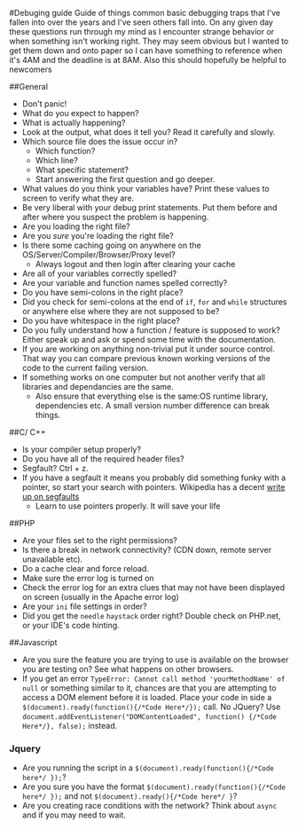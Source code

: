 #Debuging guide
Guide of things common basic debugging traps that I've fallen into over the years and I've seen others fall into. On any given day these questions run through my mind as I encounter strange behavior or when something isn't working right. They may seem obvious but I wanted to get them down and onto paper so I can have something to reference when it's 4AM and the deadline is at 8AM. Also this should hopefully be helpful to newcomers

##General

* Don't panic!
* What do you expect to happen?
* What is actually happening?
* Look at the output, what does it tell you? Read it carefully and slowly.
* Which source file does the issue occur in? 
	* Which function? 
	* Which line?
  	* What specific statement?
	* Start answering the first question and go deeper.
* What values do you think your variables have? Print these values to screen to verify what they are.
* Be very liberal with your debug print statements. Put them before and after where you suspect the problem is happening.
* Are you loading the right file?
* Are you *sure* you're loading the right file?
* Is there some caching going on anywhere on the OS/Server/Compiler/Browser/Proxy level?
	* Always logout and then login after clearing your cache 
* Are all of your variables correctly spelled?
* Are your variable and function names spelled correctly?
* Do you have semi-colons in the right place?
* Did you check for semi-colons at the end of `if`, `for` and `while` structures or anywhere else where they are not supposed to be?
* Do you have whitespace in the right place?
* Do you fully understand how a function / feature is supposed to work? Either speak up and ask or spend some time with the documentation.
* If you are working on anything non-trivial put it under source control. That way you can compare previous known working versions of the code to the current failing version.
* If something works on one computer but not another verify that all libraries and dependancies are the same. 
	* Also ensure that everything else is the same:OS runtime library, dependencies etc. A small version number difference can break things.


##C/ C++
* Is your compiler setup properly?
* Do you have all of the required header files?
* Segfault? Ctrl + z.
 * If you have a segfault it means you probably did something funky with a pointer, so start your search with pointers. Wikipedia has a decent [write up on segfaults](http://en.wikipedia.org/wiki/Segmentation_fault)
     * Learn to use pointers properly. It will save your life

##PHP

* Are your files set to the right permissions?
* Is there a break in network connectivity? (CDN down, remote server unavailable etc).
* Do a cache clear and force reload.
* Make sure the error log is turned on
* Check the error log for an extra clues that may not have been displayed on screen (usually in the Apache error log)
* Are your `ini` file settings in order?
* Did you get the `needle` `haystack` order right? Double check on PHP.net, or your IDE's code hinting.


##Javascript

* Are you sure the feature you are trying to use is available on the browser you are testing on? See what happens on other browsers.
* If you get an error `TypeError: Cannot call method 'yourMethodName' of null` or something similar to it, chances are that you are attempting to access a DOM element before it is loaded. Place your code in side a `$(document).ready(function(){/*Code Here*/});` call. No JQuery? Use `document.addEventListener("DOMContentLoaded", function() {/*Code Here*/}, false);` instead.

### Jquery

* Are you running the script in a `$(document).ready(function(){/*Code here*/ });`?
* Are you sure you have the format `$(document).ready(function(){/*Code here*/ });` and not `$(document).ready(){/*Code here*/ }`?
* Are you creating race conditions with the network? Think about `async` and if you may need to wait.
